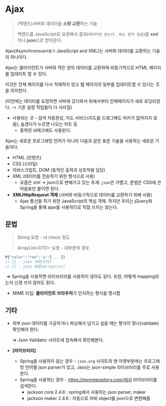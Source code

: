# Ajax

> (백엔드)서버와 데이터를 **소량 교환**하는 기술
>
> 백엔드를 JavaScript로 요청해서 결과(`데이터만 받는다. 뷰는 받지 않음`)를 **xml**이나 **json**으로 받아온다.

Ajax(Asynchronous`비동기` JavaScript and XML)는 서버와 데이터를 교환하는 기술의 하나이다.

Ajax는 클라이언트가 서버와 적은 양의 데이터를 교환하여 비동기적으로 HTML 페이지를 업데이트 할 수 있다.

이것은 전체 페이지를 다시 적재하지 않고 웹 페이지의 일부를 업데이트할 수 있다는 것을 의미한다.

(이전에는 데이터를 요청하면 서버에 갔다와서 위에서부터 전체페이지가 새로 로딩되었다. -> 기존 설정 작업들이 다 사라짐)

- 사용되는 곳 - 검색 자동완성, 지도 서비스(지도를 드래그해도 마커가 없어지지 않음), 숨겼다가 누르면 나오는 차트 등
  - 중복된 id체크에도 사용된다.

Ajax는 새로운 프로그래밍 언어가 아니라 다음과 같은 표준 기술을 사용하는 새로운 기술이다.

- HTML (컨텐츠)
- CSS (스타일)
- 자바스크립트, DOM (동적인 출력과 상호작용 담당)
- XML (데이터를 전송하기 위한 형식으로 사용)
  - 요즘은  xml -> json으로 변해가고 있는 추세: `json`은 가볍고, 문법은 CSS에 큰따옴표만 붙이면 된다.
- **XMLHttpRequest 객체** (서버와 비동기적으로 데이터를 교환하기 위해 사용)
  - Ajax 통신을 하기 위한 JavaScript의 핵심 객체. 하지만 우리는 jQuery와 Spring을 통해 ajax를 사용하므로 직접 쓰지는 않는다.



## 문법

> String 요청 - id check 정도
>
> ArrayList\<DTO> 요청 - 대부분의 경우

``` javascript
P{"color":"red";'a':[ .. ]}
// {} - json 객체(DTO)
// [] - json 배열(ArrayList)
```

​	=> Spring을 사용하면 라이브러리를 사용하지 않아도 된다. 또한, 어떻게 mapping되는지 신경 쓰지 않아도 된다.

- MIME 타입: **클라이언트 브라우저**가 인지하는 형식을 명시함 



## 기타

- 외부 json 데이터를 가공하거나 파싱해서 넘기고 싶을 때는 형식이 맞나(validate) 확인해야 한다. 

  => Json Validator 사이트에 접속해서 확인해본다.

- **[라이브러리]**

  - Spring을 사용하지 않는 경우 - `json.org` 사이트의 맨 아랫부분에는 프로그래밍 언어별 json parser가 있고, Java는 json-simple 라이브러리를 주로 사용한다.
  - Spring을 사용하는 경우 - https://mvnrepository.com/에서 라이브러리를 검색한다.
    - jackson core 2.4.6 : spring에서 사용하는 json parser, maker
    - jackson maker 2.4.6 : 자동으로 자바 object를 json으로 변환해줌